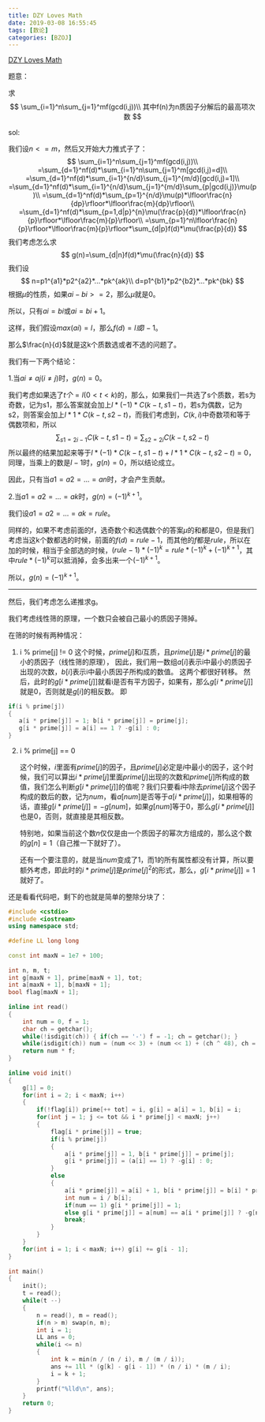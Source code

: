 ```yaml
---
title: DZY Loves Math
date: 2019-03-08 16:55:45
tags: [数论]
categories: [BZOJ]
---
```


[DZY Loves Math](https://www.lydsy.com/JudgeOnline/problem.php?id=3309)

题意：

求
$$
\sum_{i=1}^n\sum_{j=1}^mf(gcd(i,j))\\
其中f(n)为n质因子分解后的最高项次数
$$
<!--more-->

sol:

我们设$n<=m$，然后又开始大力推式子了：
$$
\sum_{i=1}^n\sum_{j=1}^mf(gcd(i,j))\\
=\sum_{d=1}^nf(d)*\sum_{i=1}^n\sum_{j=1}^m[gcd(i,j)=d]\\
=\sum_{d=1}^nf(d)*\sum_{i=1}^{n/d}\sum_{j=1}^{m/d}[gcd(i,j)=1]\\
=\sum_{d=1}^nf(d)*\sum_{i=1}^{n/d}\sum_{j=1}^{m/d}\sum_{p|gcd(i,j)}\mu(p)\\
=\sum_{d=1}^nf(d)*\sum_{p=1}^{n/d}\mu(p)*\lfloor\frac{n}{dp}\rfloor*\lfloor\frac{m}{dp}\rfloor\\
=\sum_{d=1}^nf(d)*\sum_{p=1,d|p}^{n}\mu(\frac{p}{d})*\lfloor\frac{n}{p}\rfloor*\lfloor\frac{m}{p}\rfloor\\
=\sum_{p=1}^n\lfloor\frac{n}{p}\rfloor*\lfloor\frac{m}{p}\rfloor*\sum_{d|p}f(d)*\mu(\frac{p}{d})
$$
我们考虑怎么求
$$
g(n)=\sum_{d|n}f(d)*\mu(\frac{n}{d})
$$
我们设
$$
n=p1^{a1}*p2^{a2}*...*pk^{ak}\\
d=p1^{b1}*p2^{b2}*...*pk^{bk}
$$
根据$\mu$的性质，如果$ai-bi>=2$，那么$\mu$就是0。

所以，只有$ai=bi$或$ai=bi+1$。

这样，我们假设$max(ai)=l$，那么$f(d)=l或l-1$。

那么$\frac{n}{d}$就是这k个质数选或者不选的问题了。

我们有一下两个结论：

1.当$ai\neq aj(i\neq j)​$时，$g(n)=0​$。

我们考虑如果选了$t个=l(0<t<k)$的，那么，如果我们一共选了s个质数，若s为奇数，记为s1，那么答案就会加上$l*(-1)*C(k-t,s1-t)$，若s为偶数，记为s2，则答案会加上$l*1*C(k-t,s2-t)$，而我们考虑到，$C(k,i)$中奇数项和等于偶数项和，所以
$$
\sum_{s1=2i-1}C(k-t,s1-t)=\sum_{s2=2i}C(k-t,s2-t)
$$
所以最终的结果加起来等于$l*(-1)*C(k-t,s1-t)+l*1*C(k-t,s2-t)=0​$，同理，当乘上的数是$l-1​$时，$g(n)=0​$，所以结论成立。

因此，只有当$a1=a2=...=an$时，才会产生贡献。

2.当$a1=a2=...=ak$时，$g(n)=(-1)^{k+1}$。

我们设$a1=a2=...=ak=rule$。

同样的，如果不考虑前面的f，选奇数个和选偶数个的答案$\mu$的和都是0，但是我们考虑当这k个数都选的时候，前面的$f(d)=rule-1$，而其他的$f$都是$rule$，所以在加的时候，相当于全部选的时候，$(rule-1)*(-1)^k=rule*(-1)^k+(-1)^{k+1}$，其中$rule*(-1)^k$可以抵消掉，会多出来一个$(-1)^{k+1}$。

所以，$g(n)=(-1)^{k+1}$。

------

然后，我们考虑怎么递推求g。

我们考虑线性筛的原理，一个数只会被自己最小的质因子筛掉。

在筛的时候有两种情况：

1. i % prime[j] != 0
     这个时候，$prime[j]$和$i$互质，且$prime[j]$是$i * prime[j]$的最小的质因子（线性筛的原理），
     因此，我们用一数组$a[i]$表示i中最小的质因子出现的次数，$b[i]$表示i中最小质因子所构成的数值。
     这两个都很好转移。
     然后，此时的$g[i * prime[j]]$就看i是否有平方因子，如果有，那么$g[i * prime[j]]$就是0，否则就是$g[i]​$的相反数。
     即

```c++
if(i % prime[j])
{
   a[i * prime[j]] = 1; b[i * prime[j]] = prime[j];
   g[i * prime[j]] = a[i] == 1 ? -g[i] : 0;
}
```

2. i % prime[j] == 0

   这个时候，$i$里面有$prime[j]$的因子，且$prime[j]$必定是$i$中最小的因子，这个时候，我们可以算出$i*prime[j]$里面$prime[j]$出现的次数和$prime[j]$所构成的数值，我们怎么判断$g[i*prime[j]]$的值呢？我们只要看$i$中除去$prime[j]$这个因子构成的数后的数，记为$num$，看$a[num]$是否等于$a[i*prime[j]]$，如果相等的话，直接$g[i*prime[j]]=-g[num]$，如果$g[num]$等于0，那么$g[i*prime[j]]$也是0，否则，就直接是其相反数。

   特别地，如果当前这个数$n$仅仅是由一个质因子的幂次方组成的，那么这个数的$g[n]=1$（自己推一下就好了）。

   还有一个要注意的，就是当$num$变成了1，而1的所有属性都没有计算，所以要额外考虑，即此时的$i*prime[j]$是$prime[j]^2$的形式，那么，$g[i*prime[j]]=1$就好了。

还是看看代码吧，剩下的也就是简单的整除分块了：

```c++
#include <cstdio>
#include <iostream>
using namespace std;
 
#define LL long long
 
const int maxN = 1e7 + 100;
 
int n, m, t;
int g[maxN + 1], prime[maxN + 1], tot;
int a[maxN + 1], b[maxN + 1];
bool flag[maxN + 1];
 
inline int read()
{
    int num = 0, f = 1;
    char ch = getchar();
    while(!isdigit(ch)) { if(ch == '-') f = -1; ch = getchar(); }
    while(isdigit(ch)) num = (num << 3) + (num << 1) + (ch ^ 48), ch = getchar();
    return num * f;
}
 
inline void init()
{
    g[1] = 0;
    for(int i = 2; i < maxN; i++)
    {
        if(!flag[i]) prime[++ tot] = i, g[i] = a[i] = 1, b[i] = i;
        for(int j = 1; j <= tot && i * prime[j] < maxN; j++)
        {
            flag[i * prime[j]] = true;
            if(i % prime[j])
            {
                a[i * prime[j]] = 1, b[i * prime[j]] = prime[j];
                g[i * prime[j]] = (a[i] == 1) ? -g[i] : 0;
            }
            else
            {
                a[i * prime[j]] = a[i] + 1, b[i * prime[j]] = b[i] * prime[j];
                int num = i / b[i];
                if(num == 1) g[i * prime[j]] = 1;
                else g[i * prime[j]] = a[num] == a[i * prime[j]] ? -g[num] : 0;
                break;
            }
        }
    }
    for(int i = 1; i < maxN; i++) g[i] += g[i - 1];
}
 
int main()
{
    init();
    t = read();
    while(t --)
    {
        n = read(), m = read();
        if(n > m) swap(n, m);
        int i = 1;
        LL ans = 0;
        while(i <= n)
        {
            int k = min(n / (n / i), m / (m / i));
            ans += 1ll * (g[k] - g[i - 1]) * (n / i) * (m / i);
            i = k + 1;
        }
        printf("%lld\n", ans);
    }
    return 0;
}
```

